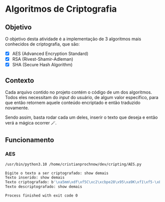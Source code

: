 # Algoritmos de Criptografia

## Objetivo

O objetivo desta atividade é a implementação de 3 algoritmos mais conhecidos de criptografia, que são:

- [x] AES (Advanced Encryption Standard)
- [x] RSA (Rivest-Shamir-Adleman)
- [x] SHA (Secure Hash Algorithm)

## Contexto

Cada arquivo contido no projeto contém o código de um dos algoritmos. Todos eles necessitam do _input_ do usuário, de algum valor específico, para que então retornem aquele conteúdo encriptado e então traduzido novamente.

Sendo assim, basta rodar cada um deles, inserir o texto que deseja e então verá a mágica ocorrer 🪄.

## Funcionamento

### AES

```bash
/usr/bin/python3.10 /home/cristianprochnow/dev/cripting/AES.py

Digite o texto a ser criptografado: show demais
Texto inserido: show demais
Texto criptografado: b'\xa5mm\xdf\xf5C\xc2\xcbpe28\x95\xa9K\xf1\xf5-\x80\x18\x04XY)\xfbA\x90z\x90(\xce\xfb'
Texto descriptografado: show demais

Process finished with exit code 0
```
